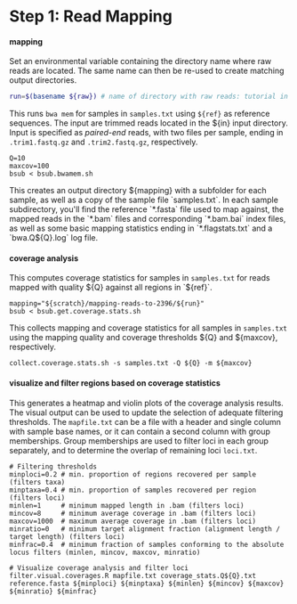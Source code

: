 # Step 1: Read Mapping
#### mapping

Set an environmental variable containing the directory name where raw reads are located. The same name can then be re-used to create matching output directories.

```bash
run=$(basename ${raw}) # name of directory with raw reads: tutorial in this example
```


This runs `bwa mem` for samples in `samples.txt` using `${ref}` as reference sequences. The input are trimmed reads located in the ${in} input directory. Input is specified as *paired-end* reads, with two files per sample, ending in `.trim1.fastq.gz` and `.trim2.fastq.gz`, respectively.


```
Q=10
maxcov=100
bsub < bsub.bwamem.sh
```
This creates an output directory ${mapping} with a subfolder for each sample, as well as a copy of the sample file `samples.txt`. In each sample subdirectory, you'll find the reference `*.fasta` file used to map against, the mapped reads in the `*.bam` files and corresponding `*.bam.bai` index files, as well as some basic mapping statistics ending in `*.flagstats.txt` and a `bwa.Q${Q}.log` log file.

#### coverage analysis
This computes coverage statistics for samples in `samples.txt` for reads mapped with quality ${Q} against all regions in `${ref}`.
```
mapping="${scratch}/mapping-reads-to-2396/${run}"
bsub < bsub.get.coverage.stats.sh
```

This collects mapping and coverage statistics for all samples in `samples.txt` using the mapping quality and coverage thresholds ${Q} and ${maxcov}, respectively.
```
collect.coverage.stats.sh -s samples.txt -Q ${Q} -m ${maxcov}
```

#### visualize and filter regions based on coverage statistics
This generates a heatmap and violin plots of the coverage analysis results. The visual output can be used to update the selection of adequate filtering thresholds. The ```mapfile.txt``` can be a file with a header and single column with sample base names, or it can contain a second column with group memberships. Group memberships are used to filter loci in each group separately, and to determine the overlap of remaining loci ```loci.txt```.
```
# Filtering thresholds
minploci=0.2 # min. proportion of regions recovered per sample (filters taxa)
minptaxa=0.4 # min. proportion of samples recovered per region (filters loci)
minlen=1     # minimum mapped length in .bam (filters loci)
mincov=8     # minimum average coverage in .bam (filters loci)
maxcov=1000  # maximum average coverage in .bam (filters loci)
minratio=0   # minimum target alignment fraction (alignment length / target length) (filters loci)
minfrac=0.4  # minimum fraction of samples conforming to the absolute locus filters (minlen, mincov, maxcov, minratio)

# Visualize coverage analysis and filter loci
filter.visual.coverages.R mapfile.txt coverage_stats.Q${Q}.txt reference.fasta ${minploci} ${minptaxa} ${minlen} ${mincov} ${maxcov} ${minratio} ${minfrac}
````
